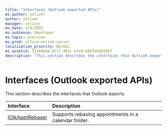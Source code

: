 ```yaml
---
title: "Interfaces (Outlook exported APIs)"
ms.author: soliver
author: soliver
manager: soliver
ms.date: 3/9/2015
ms.audience: Developer
ms.topic: overview
ms.prod: office-online-server
localization_priority: Normal
ms.assetid: 52169bda-d771-497c-bfe9-8697e6db595f
description: "This section describes the interfaces that Outlook exports."
---
```


# Interfaces (Outlook exported APIs)

This section describes the interfaces that Outlook exports.
  
|**Interface**|**Description**|
|:-----|:-----|
|[IOlkApptRebaser](iolkapptrebaser.md) <br/> |Supports rebasing appointments in a calendar folder.  <br/> |
   

